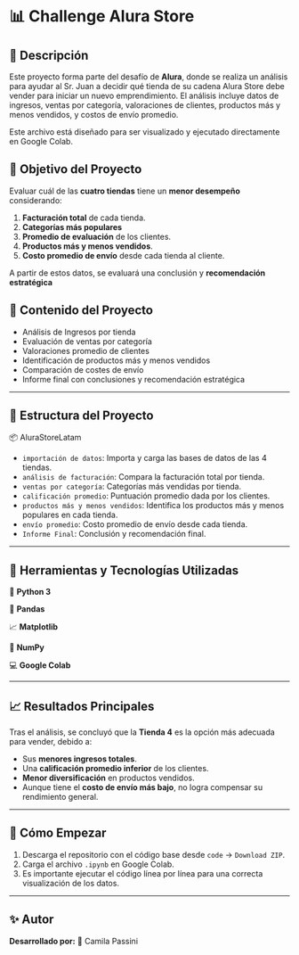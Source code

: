 # 📊 Challenge Alura Store

## :pushpin: Descripción

Este proyecto forma parte del desafío de **Alura**, donde se realiza un análisis para ayudar al Sr. Juan a decidir qué tienda de su cadena Alura Store debe vender para iniciar un nuevo emprendimiento. El análisis incluye datos de ingresos, ventas por categoría, valoraciones de clientes, productos más y menos vendidos, y costos de envío promedio.

Este archivo está diseñado para ser visualizado y ejecutado directamente en Google Colab.

## 🧠 Objetivo del Proyecto

Evaluar cuál de las **cuatro tiendas** tiene un **menor desempeño** considerando:

1. **Facturación total** de cada tienda.
2. **Categorías más populares**
3. **Promedio de evaluación** de los clientes.
4. **Productos más y menos vendidos**.
5. **Costo promedio de envío** desde cada tienda al cliente.

A partir de estos datos, se evaluará una conclusión y **recomendación estratégica**

## 🧾 Contenido del Proyecto

- Análisis de Ingresos por tienda
- Evaluación de ventas por categoría
- Valoraciones promedio de clientes
- Identificación de productos más y menos vendidos
- Comparación de costes de envío
- Informe final con conclusiones y recomendación estratégica

---

## 📁 Estructura del Proyecto

📦 AluraStoreLatam
- `importación de datos`: Importa y carga las bases de datos de las 4 tiendas.
-  `análisis de facturación`: Compara la facturación total por tienda.
- `ventas por categoría`: Categorías más vendidas por tienda.
-  `calificación promedio`: Puntuación promedio dada por los clientes.
-  `productos más y menos vendidos`: Identifica los productos más y menos populares en cada tienda.
-  `envío promedio`: Costo promedio de envío desde cada tienda.
-  `Informe Final`: Conclusión y recomendación final.

---

## 🧠 Herramientas y Tecnologías Utilizadas

🐍 **Python 3**

🐼 **Pandas**

📈 **Matplotlib**

📐 **NumPy**

💻 **Google Colab**

---

## 📈 Resultados Principales

Tras el análisis, se concluyó que la **Tienda 4** es la opción más adecuada para vender, debido a:

- Sus **menores ingresos totales**.
- Una **calificación promedio inferior** de los clientes.
- **Menor diversificación** en productos vendidos.
- Aunque tiene el **costo de envío más bajo**, no logra compensar su rendimiento general.

---

## 🚀 Cómo Empezar

1. Descarga el repositorio con el código base desde `code` → `Download ZIP`.
2. Carga el archivo `.ipynb` en Google Colab.
3. Es importante ejecutar el código línea por línea para una correcta visualización de los datos.

---

## ✨ Autor

**Desarrollado por:** 👤 Camila Passini 
